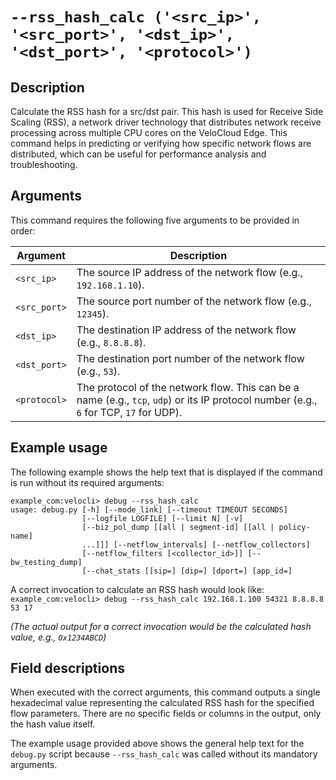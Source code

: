 #	`--rss_hash_calc ('<src_ip>', '<src_port>', '<dst_ip>', '<dst_port>', '<protocol>')`

##	Description
Calculate the RSS hash for a src/dst pair. This hash is used for Receive Side Scaling (RSS), a network driver technology that distributes network receive processing across multiple CPU cores on the VeloCloud Edge. This command helps in predicting or verifying how specific network flows are distributed, which can be useful for performance analysis and troubleshooting.

##	Arguments
This command requires the following five arguments to be provided in order:

| Argument     | Description                                                                                   |
|--------------|-----------------------------------------------------------------------------------------------|
| `<src_ip>`   | The source IP address of the network flow (e.g., `192.168.1.10`).                             |
| `<src_port>` | The source port number of the network flow (e.g., `12345`).                                   |
| `<dst_ip>`   | The destination IP address of the network flow (e.g., `8.8.8.8`).                             |
| `<dst_port>` | The destination port number of the network flow (e.g., `53`).                                 |
| `<protocol>` | The protocol of the network flow. This can be a name (e.g., `tcp`, `udp`) or its IP protocol number (e.g., `6` for TCP, `17` for UDP). |

##	Example usage
The following example shows the help text that is displayed if the command is run without its required arguments:
```
example_com:velocli> debug --rss_hash_calc
usage: debug.py [-h] [--mode_link] [--timeout TIMEOUT SECONDS]
                [--logfile LOGFILE] [--limit N] [-v]
                [--biz_pol_dump [[all | segment-id] [[all | policy-name]
                ...]]] [--netflow_intervals] [--netflow_collectors]
                [--netflow_filters [<collector_id>]] [--bw_testing_dump]
                [--chat_stats [[sip=] [dip=] [dport=] [app_id=]
```
A correct invocation to calculate an RSS hash would look like:
`example_com:velocli> debug --rss_hash_calc 192.168.1.100 54321 8.8.8.8 53 17`

*(The actual output for a correct invocation would be the calculated hash value, e.g., `0x1234ABCD`)*

##	Field descriptions
When executed with the correct arguments, this command outputs a single hexadecimal value representing the calculated RSS hash for the specified flow parameters. There are no specific fields or columns in the output, only the hash value itself.

The example usage provided above shows the general help text for the `debug.py` script because `--rss_hash_calc` was called without its mandatory arguments.